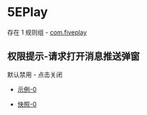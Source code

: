 # 5EPlay

存在 1 规则组 - [com.fiveplay](/src/apps/com.fiveplay.ts)

## 权限提示-请求打开消息推送弹窗

默认禁用 - 点击关闭

- [示例-0](https://m.gkd.li/57941037/020e18ab-1bf1-4639-b32a-777719881dcb)

- [快照-0](https://i.gkd.li/i/14680645)
